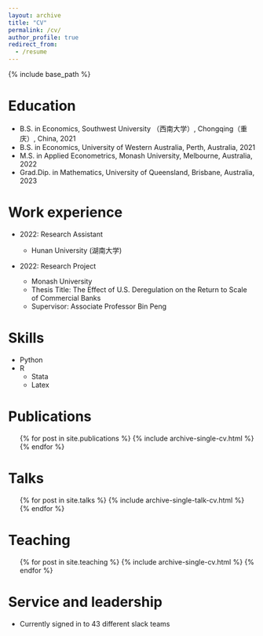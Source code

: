```yaml
---
layout: archive
title: "CV"
permalink: /cv/
author_profile: true
redirect_from:
  - /resume
---
```


{% include base_path %}

Education
======
* B.S. in Economics, Southwest University （西南大学）, Chongqing（重庆）, China, 2021
* B.S. in Economics, University of Western Australia, Perth, Australia, 2021
* M.S. in Applied Econometrics, Monash University, Melbourne, Australia, 2022
* Grad.Dip. in Mathematics, University of Queensland, Brisbane, Australia, 2023

Work experience
======
* 2022: Research Assistant
  * Hunan University (湖南大学)

* 2022: Research Project
  * Monash University
  * Thesis Title: The Effect of U.S. Deregulation on the Return to Scale of Commercial Banks
  * Supervisor: Associate Professor Bin Peng
  
Skills
======
* Python
* R
  * Stata
  * Latex


Publications
======
  <ul>{% for post in site.publications %}
    {% include archive-single-cv.html %}
  {% endfor %}</ul>
  
Talks
======
  <ul>{% for post in site.talks %}
    {% include archive-single-talk-cv.html %}
  {% endfor %}</ul>
  
Teaching
======
  <ul>{% for post in site.teaching %}
    {% include archive-single-cv.html %}
  {% endfor %}</ul>
  
Service and leadership
======
* Currently signed in to 43 different slack teams
